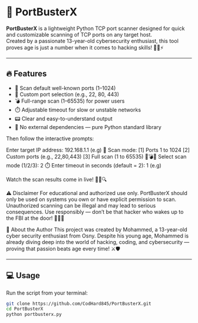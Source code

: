 # 🚀 PortBusterX

**PortBusterX** is a lightweight Python TCP port scanner designed for quick and customizable scanning of TCP ports on any target host.  
Created by a passionate 13-year-old cybersecurity enthusiast, this tool proves age is just a number when it comes to hacking skills! 🧑‍💻⚡

---

## 🔥 Features

- 🔧 Scan default well-known ports (1–1024)  
- 🎯 Custom port selection (e.g., 22, 80, 443)  
- 💣 Full-range scan (1–65535) for power users  
- ⏱️ Adjustable timeout for slow or unstable networks  
- 📟 Clear and easy-to-understand output  
- 🚀 No external dependencies — pure Python standard library  

Then follow the interactive prompts:

Enter target IP address: 192.168.1.1 (e.g)
🔧 Scan mode:
  [1] Ports 1 to 1024
  [2] Custom ports (e.g., 22,80,443)
  [3] Full scan (1 to 65535) 🧨💣💥
Select scan mode (1/2/3): 2
⏱️ Enter timeout in seconds (default = 2): 1 (e.g)

Watch the scan results come in live! 🕵️‍♂️🔍

⚠️ Disclaimer
For educational and authorized use only.
PortBusterX should only be used on systems you own or have explicit permission to scan.
Unauthorized scanning can be illegal and may lead to serious consequences.
Use responsibly — don’t be that hacker who wakes up to the FBI at the door! 🚨👮‍♂️

👤 About the Author
This project was created by Mohammed, a 13-year-old cyber security enthusiast from Osny.
Despite his young age, Mohammed is already diving deep into the world of hacking, coding, and cybersecurity — proving that passion beats age every time! ⚔️🛡️



---

## 💻 Usage

Run the script from your terminal:

```bash
git clone https://github.com/CodHard845/PortBusterX.git
cd PortBusterX
python portbusterx.py





